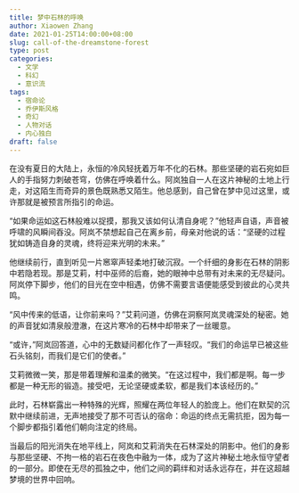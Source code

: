 ```yaml
---
title: 梦中石林的呼唤
author: Xiaowen Zhang
date: 2021-01-25T14:00:00+08:00
slug: call-of-the-dreamstone-forest
type: post
categories:
  - 文学
  - 科幻
  - 意识流
tags:
  - 宿命论
  - 乔伊斯风格
  - 奇幻
  - 人物对话
  - 内心独白
draft: false
---
```


在没有夏日的大陆上，永恒的冷风轻抚着万年不化的石林。那些坚硬的岩石宛如巨人的手指努力刺破苍穹，仿佛在呼唤着什么。阿岚独自一人在这片神秘的土地上行走，对这陌生而奇异的景色既熟悉又陌生。他总感到，自己曾在梦中见过这里，或许那就是被预言所指引的命运。

“如果命运如这石林般难以捉摸，那我又该如何认清自身呢？”他轻声自语，声音被呼啸的风瞬间吞没。阿岚不禁想起自己在离乡前，母亲对他说的话：“坚硬的过程犹如铸造自身的灵魂，终将迎来光明的未来。”

他继续前行，直到听见一片窸窣声轻柔地打破沉寂。一个纤细的身影在石林的阴影中若隐若现。那是艾莉，村中巫师的后裔，她的眼神中总带有对未来的无尽疑问。阿岚停下脚步，他们的目光在空中相遇，仿佛不需要言语便能感受到彼此的心灵共鸣。

“风中传来的低语，让你前来吗？”艾莉问道，仿佛在洞察阿岚灵魂深处的秘密。她的声音犹如清泉般澄澈，在这片寒冷的石林中却带来了一丝暖意。

“或许，”阿岚回答道，心中的无数疑问都化作了一声轻叹。“我们的命运早已被这些石头铭刻，而我们是它们的使者。”

艾莉微微一笑，那是带着理解和温柔的微笑。“在这过程中，我们都是啊。每一步都是一种无形的锻造。接受吧，无论坚硬或柔软，都是我们本该经历的。”

此时，石林崭露出一种特殊的光辉，照耀在两位年轻人的脸庞上。他们在默契的沉默中继续前进，无声地接受了那不可否认的宿命：命运的终点无需抗拒，因为每一个脚步都指引着他们朝向注定的终局。

当最后的阳光消失在地平线上，阿岚和艾莉消失在石林深处的阴影中。他们的身影与那些坚硬、不拘一格的岩石在夜色中融为一体，成为了这片神秘土地永恒守望者的一部分。即使在无尽的孤独之中，他们之间的羁绊和对话永远存在，并在这超越梦境的世界中回响。